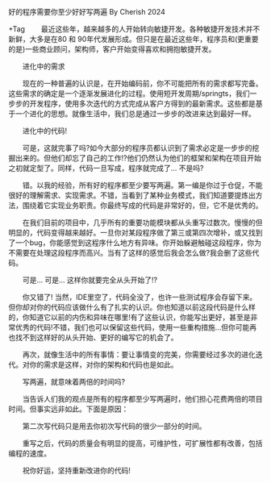
好的程序需要你至少好好写两遍 By Cherish 2024
    
 
+Tag
　　最近这些年，越来越多的人开始转向敏捷开发。各种敏捷开发技术并不新鲜，大多是在80 和 90年代发展形成。但只是在最近这些年，程序员和(更重要的是)一些商业顾问，架构师，客户开始变得喜欢和拥抱敏捷开发。

　　进化中的需求

　　现在的一种普遍的认识是，在开始编码前，你不可能把所有的需求都写完备。这些需求的确定是一个逐渐发展进化的过程。使用短开发周期/springts，我们一步步的开发程序，使用多次迭代的方式完成从客户方得到的最新需求。这些都是基于一个进化的思想。就像生活中，我们总是通过一步步的改进来达到最好一样。

　　进化中的代码!

　　可是，这就完事了吗?如今大部分的程序员都认识到了需求必定是一步步的挖掘出来的。但他们却忘了自己的工作!?他们仍然认为他们的框架和架构在项目开始之初就定型了。同样，代码一旦写成，程序就完成了… 不是吗?

　　错。以我的经验，所有好的程序都至少要写两遍。第一编是你过于仓促，不能很好的理解需求、实现需求。不错，当看到了某种业务模式，我们知道要提炼出方法，围绕着它实现业务职责。你最终写成的代码是非常好的，但，它不是优秀的。

　　在我们目前的项目中，几乎所有的重要功能模块都从头重写过数次。慢慢的但明显的，代码变得越来越好。一旦你对某段程序做了第三或第四次增补，或又找到了一个bug，你能感觉到这程序什么地方有异味。你开始躲避触碰这段程序，你为不需要在处理这段程序而高兴。当有了这样的感觉后我会怎么做?我会删了这些代码。

　　可是… 可是… 这样你就要完全从头开始了!?

　　你又错了! 当然，IDE里空了，代码全没了，也许一些测试程序会存留下来。但你却对你的代码应该做什么有了扎实的认识。你也知道以前这段代码是什么样的，你知道它以前的内伤和异味在哪里!有了这些认识，你能写出更好，甚至是非常优秀的代码!不错，我们也可以保留这些代码，使用一些重构措施…但你可能再也找不到这样好的从头开始、更好的编写它的机会了。

　　再次，就像生活中的所有事情：要让事情变的完美，你需要经过多次的进化迭代。对你的需求是这样，对你的架构和代码也是如此。

　　写两遍，就意味着两倍的时间吗?

　　当告诉人们我的观点是所有的程序都至少写两遍时，他们担心花费两倍的项目时间。但事实远非如此。下面是原因：

　　第二次写代码只是用去你初次写代码的很少一部分的时间。

　　重写之后，代码的质量会有明显的提高，可维护性，可扩展性都有改善，包括编程的速度。

　　祝你好运，坚持重新改进你的代码!
